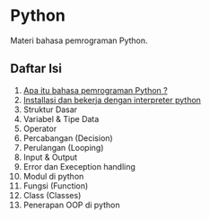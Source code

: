 # Python

Materi bahasa pemrograman Python.

## Daftar Isi
1. [Apa itu bahasa pemrograman Python ?](./01-pengenalan-python.md)
2. [Installasi dan bekerja dengan interpreter python](./02-memasukan-javascript-ke-halaman-web.md)
3. Struktur Dasar
4. Variabel & Tipe Data
5. Operator
6. Percabangan (Decision)
7. Perulangan (Looping)
8. Input & Output
9. Error dan Exeception handling
10. Modul di python
11. Fungsi (Function)
12. Class (Classes)
13. Penerapan OOP di python

